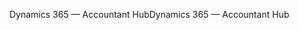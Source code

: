 <span data-ttu-id="aa35b-101">Dynamics 365 — Accountant Hub</span><span class="sxs-lookup"><span data-stu-id="aa35b-101">Dynamics 365 — Accountant Hub</span></span>

